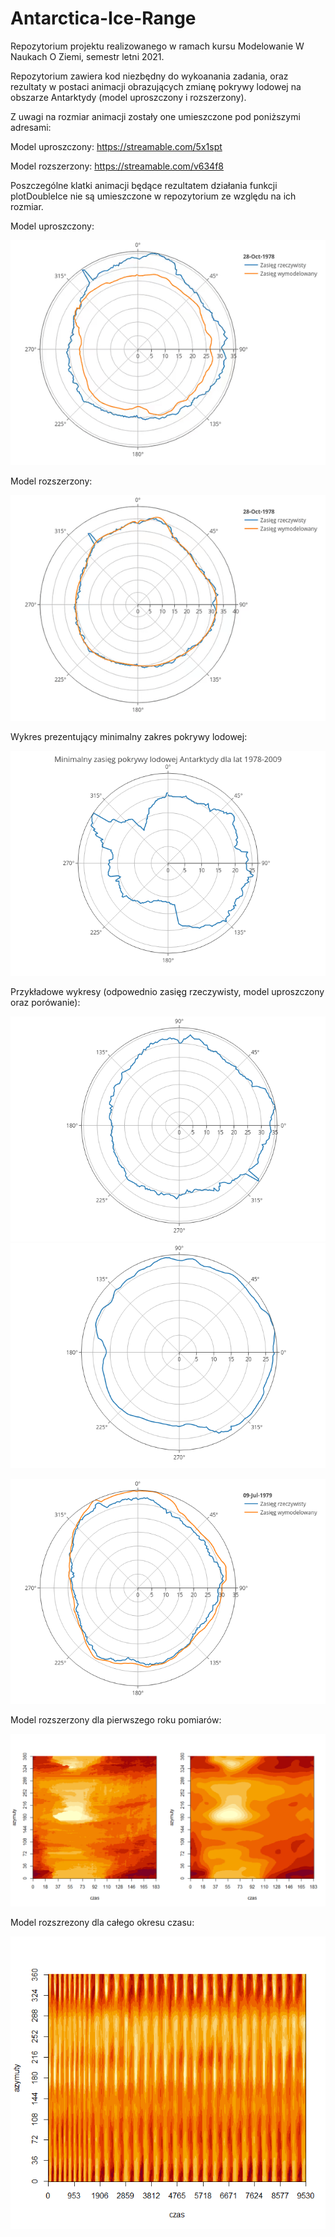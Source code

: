 # Antarctica-Ice-Range

Repozytorium projektu realizowanego w ramach kursu Modelowanie W Naukach O Ziemi, semestr letni 2021. 

Repozytorium zawiera kod niezbędny do wykoanania zadania, oraz rezultaty w postaci animacji obrazujących zmianę pokrywy lodowej na obszarze Antarktydy (model uproszczony i rozszerzony).

Z uwagi na rozmiar animacji zostały one umieszczone pod poniższymi adresami:

Model uproszczony: https://streamable.com/5x1spt

Model rozszerzony: https://streamable.com/v634f8


Poszczególne klatki animacji będące rezultatem działania funkcji plotDoubleIce nie są umieszczone w repozytorium ze względu na ich rozmiar.


Model uproszczony:

![Alt text](sampleRes/iceRangeSample.gif?raw=true "Title")

Model rozszerzony:

![Alt text](sampleRes/iceRange-interpolation.gif?raw=true "Title")

Wykres prezentujący minimalny zakres pokrywy lodowej:

![Alt text](charts/minimalIceRange.png?raw=true "Title")

Przykładowe wykresy (odpowednio zasięg rzeczywisty, model uproszczony oraz porówanie):

![Alt text](sampleRes/real-26-Oct-1978.png?raw=true "Title")
![Alt text](sampleRes/model-26-Oct-1978.png?raw=true "Title")

![Alt text](sampleRes/compare-09-Jul-1978.png?raw=true "Title")


Model rozszerzony dla pierwszego roku pomiarów: 

![Alt text](sampleRes/plotData-ModelComparision.png?raw=true "Title")


Model rozszrezony dla całego okresu czasu:

![Alt text](sampleRes/plotModel.png?raw=true "Title")


